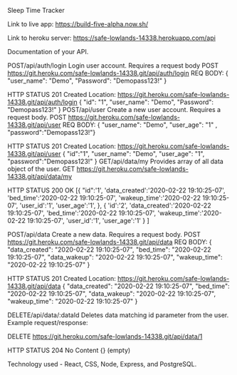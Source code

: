 Sleep Time Tracker

Link to live app: https://build-five-alpha.now.sh/

Link to heroku server: https://safe-lowlands-14338.herokuapp.com/api

Documentation of your API.

POST/api/auth/login
Login user account. Requires a request body
 POST https://git.heroku.com/safe-lowlands-14338.git/api/auth/login
  REQ BODY: { "user_name": "Demo", "Password": "Demopass123!" }

  HTTP STATUS 201 Created
  Location: https://git.heroku.com/safe-lowlands-14338.git/api/auth/login
  {
    "id": "1",
    "user_name": "Demo",
    "Password": "Demopass123!"
  }
POST/api/user
Create a new user account. Requires a request body.
 POST https://git.heroku.com/safe-lowlands-14338.git/api/user
  REQ BODY: { "user_name": "Demo", "user_age": "1" , "password":"Demopass123!"}

  HTTP STATUS 201 Created
  Location: https://git.heroku.com/safe-lowlands-14338.git/api/user
  { 
    "id":"1",
    "user_name": "Demo",
    "user_age": "1",
    "password":"Demopass123!"
  }
GET/api/data/my
Provides array of all data object of the user.
GET https://git.heroku.com/safe-lowlands-14338.git/api/data/my

  HTTP STATUS 200 OK
  [{
    "id":'1',
    'data_created':'2020-02-22 19:10:25-07',
    'bed_time':'2020-02-22 19:10:25-07',
    'wakeup_time':'2020-02-22 19:10:25-07',
    'user_id':'1',
    'user_age':'1',
  },
    {
      'id':'2',
    'data_created':'2020-02-22 19:10:25-07',
    'bed_time':'2020-02-22 19:10:25-07',
    'wakeup_time':'2020-02-22 19:10:25-07',
    'user_id':'1',
    'user_age':'1'
    }
  ]

POST/api/data
Create a new data. Requires a request body.
POST https://git.heroku.com/safe-lowlands-14338.git/api/data
  REQ BODY: { 
  "data_created": "2020-02-22 19:10:25-07", 
  "bed_time": "2020-02-22 19:10:25-07",
  "data_wakeup": "2020-02-22 19:10:25-07",
  "wakeup_time": "2020-02-22 19:10:25-07"
   }

  HTTP STATUS 201 Created
  Location: https://git.heroku.com/safe-lowlands-14338.git/api/data
  {
    "data_created": "2020-02-22 19:10:25-07",
    "bed_time": "2020-02-22 19:10:25-07",
    "data_wakeup": "2020-02-22 19:10:25-07",
    "wakeup_time": "2020-02-22 19:10:25-07"
  }

DELETE/api/data/:dataId
Deletes data matching id parameter from the user.
Example request/response:

  DELETE https://git.heroku.com/safe-lowlands-14338.git/api/data/1
    
  HTTP STATUS 204 No Content
  {} (empty)


 Technology used -
 React, CSS, Node, Express, and PostgreSQL.
